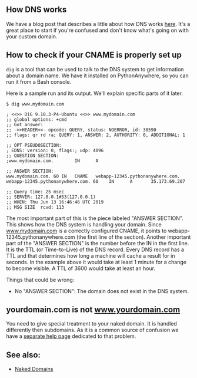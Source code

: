 <!--
.. title: DNS Propagation
.. slug: DNSPropagation
.. date: 2019-06-13 17:43:00 UTC+01:00
.. tags:
.. category:
.. link:
.. description:
.. type: text
-->

## How DNS works

We have a blog post that describes a little about how DNS works
[here](https://blog.pythonanywhere.com/175/). It's a great place to start if
you're confused and don't know what's going on with your custom domain.

## How to check if your CNAME is properly set up

`dig` is a tool that can be used to talk to the DNS system to get information
about a domain name. We have it installed on PythonAnywhere, so you can run it
from a Bash console.

Here is a sample run and its output. We'll explain specific parts of it later.

    $ dig www.mydomain.com

    ; <<>> DiG 9.10.3-P4-Ubuntu <<>> www.mydomain.com
    ;; global options: +cmd
    ;; Got answer:
    ;; ->>HEADER<<- opcode: QUERY, status: NOERROR, id: 38590
    ;; flags: qr rd ra; QUERY: 1, ANSWER: 2, AUTHORITY: 0, ADDITIONAL: 1

    ;; OPT PSEUDOSECTION:
    ; EDNS: version: 0, flags:; udp: 4096
    ;; QUESTION SECTION:
    ;www.mydomain.com.        IN      A

    ;; ANSWER SECTION:
    www.mydomain.com. 60 IN   CNAME   webapp-12345.pythonanywhere.com.
    webapp-12345.pythonanywhere.com. 60    IN      A       35.173.69.207

    ;; Query time: 25 msec
    ;; SERVER: 127.0.0.1#53(127.0.0.1)
    ;; WHEN: Thu Jun 13 16:46:46 UTC 2019
    ;; MSG SIZE  rcvd: 113
    
    
The most important part of this is the piece labeled "ANSWER SECTION". This
shows how the DNS system is handling your domain. Since www.mydomain.com is a
correctly configured CNAME, it points to webapp-12345.pythonanywhere.com (the
first line of the section). Another important part of the "ANSWER SECTION" is
the number before the IN in the first line. It is the TTL (or Time-to-Live) of
the DNS record. Every DNS record has a TTL and that determines how long a
machine will cache a result for in seconds. In the example above it would
take at least 1 minute for a change to become visible. A TTL of 3600 would take
at least an hour.

Things that could be wrong:
* No "ANSWER SECTION": The domain does not exist in the DNS system.

## yourdomain.com is not www.yourdomain.com

You need to give special treatment to your naked domain. It is handled
differently then subdomains. As it is a common source of confusion we have a
[separate help page](/pages/NakedDomains/) dedicated to that problem.

## See also:

* [Naked Domains](/pages/NakedDomains/)
